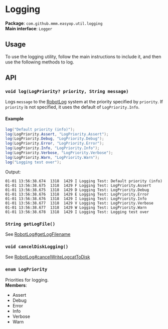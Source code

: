 # Logging
**Package**: `com.github.mmm.easyop.util.logging`  
**Main interface**: `Logger`
## Usage
To use the logging utility, follow the main instructions to include it, and then use the following methods to log.

## API
### `void log(LogPriority? priority, String message)`
Logs `message` to the [RobotLog](https://first-tech-challenge.github.io/FtcRobotController/6.0.1/RobotCore/com/qualcomm/robotcore/util/RobotLog.html) system at the priority specified by `priority`. If `priority` is not specified, it uses the default of `LogPriority.Info`.
#### Example
```java
log("Default priority (info)");
log(LogPriority.Assert, "LogPriority.Assert");
log(LogPriority.Debug, "LogPriority.Debug");
log(LogPriority.Error, "LogPriority.Error");
log(LogPriority.Info, "LogPriority.Info");
log(LogPriority.Verbose, "LogPriority.Verbose");
log(LogPriority.Warn, "LogPriority.Warn");
log("Logging test over");
```
Output:
```
01-01 13:56:38.674  1318  1429 I Logging Test: Default priority (info)
01-01 13:56:38.675  1318  1429 F Logging Test: LogPriority.Assert
01-01 13:56:38.675  1318  1429 D Logging Test: LogPriority.Debug
01-01 13:56:38.676  1318  1429 E Logging Test: LogPriority.Error
01-01 13:56:38.676  1318  1429 I Logging Test: LogPriority.Info
01-01 13:56:38.677  1318  1429 V Logging Test: LogPriority.Verbose
01-01 13:56:38.677  1318  1429 W Logging Test: LogPriority.Warn
01-01 13:56:38.678  1318  1429 I Logging Test: Logging test over
```
### `String getLogFile()`
See [RobotLog#getLogFilename](https://first-tech-challenge.github.io/FtcRobotController/6.0.1/RobotCore/com/qualcomm/robotcore/util/RobotLog.html#getLogFilename--)
### `void cancelDiskLogging()`
See [RobotLog#cancelWriteLogcatToDisk](https://first-tech-challenge.github.io/FtcRobotController/6.0.1/RobotCore/com/qualcomm/robotcore/util/RobotLog.html#cancelWriteLogcatToDisk--)
### `enum LogPriority`
Priorities for logging.  
**Members**:
- Assert
- Debug
- Error
- Info
- Verbose
- Warn
